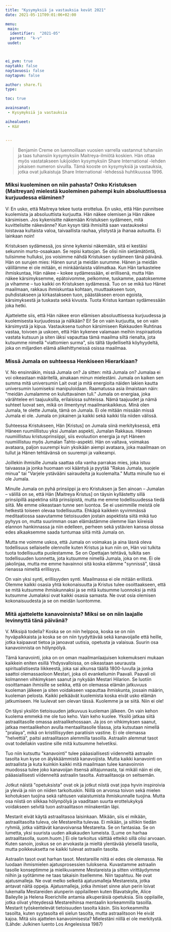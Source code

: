 ```yaml
---
title: "Kysymyksiä ja vastauksia kevät 2021"
date: 2021-05-11T09:01:06+02:00

menu:
 main:
  identifier:  "2021-05"
  parent:  "k-v"
 uudet:



ei_pvm: true
naytakk: false
naytavuosi: false
naytapvm: false

author: share.fi
type:

toc: true

avainsanat:
 - Kysymyksiä ja vastauksia

aihealueet:
 - K&V


---
```

> Benjamin Creme on luennoillaan vuosien varrella vastannut tuhansiin ja taas tuhansiin kysymyksiin Maitreya-ilmiötä koskien. Hän ottaa myös vastatakseen lukijoiden kysymyksiin Share International -lehden jokaisen numeron sivuilla. Tämä kooste on kysymyksiä ja vastauksia, jotka ovat julkaistuja Share International -lehdessä huhtikuussa 1996.


### Miksi kuoleminen on niin pahasta? Onko Kristuksen (Maitreyan) mielestä kuoleminen pahempi kuin absoluuttisessa kurjuudessa eläminen?

V: En usko, että Maitreya tekee tuota erottelua. En usko, että Hän punnitsee kuolemista ja absoluuttista kurjuutta. Hän näkee olemisen ja Hän näkee kärsimisen. Jos kykenisitte näkemään Kristuksen sydämeen, mitä kuvittelisitte näkevänne? Kun kysyn tätä ihmisiltä saan vastaukseksi loistavaa kultaista valoa, taivaallista rauhaa, ylistystä ja ihanaa autuutta. Ei lainkaan noin!

Kristuksen sydämessä, jos sinne kykenisi näkemään, sitä ei kestäisi sekunnin murto-osaakaan. Se repisi katsojan. Se olisi niin sietämätöntä, tulisimme hulluksi, jos voisimme nähdä Kristuksen sydämeen tänä päivänä. Hän on surujen mies: Hänen surut ja meidän surumme. Hänen ja meidän välillämme ei ole mitään, ei minkäänlaista välimatkaa. Kun Hän tarkastelee ihmiskuntaa, Hän näkee – kokee sydämessään, ei erillisenä, mutta Hän näkee kärsimyksemme, epätoivomme, pelkomme, tuskamme, paatoksemme ja vihamme – tuo kaikki on Kristuksen sydämessä. Tuo on se mikä tuo Hänet maailmaan, rakkaus ihmiskuntaa kohtaan, muuttaakseen tuon, puhdistakseen ja kirkastakseen tuon, päästäkseen eroon egoista, kärsimyksestä ja tuskasta sekä kivusta. Tuota Kristus kantaan sydämessään joka hetki.

Ajattelette siis, että Hän näkee eron elämisen absoluuttisessa kurjuudessa ja kuolemisesta kurjuudessa ja nälkään? Ei! Se on vain kurjuutta, se on vain kärsimystä ja kipua. Vastauksena tuohon kärsimiseen Rakkauden Ruhtinas vastaa, toivoen ja uskoen, että Hän kykenee valamaan meihin inspiraatiota vastata kutsuun ja siten iäksi vapauttaa tämä maailma siltä rienalta, jota kutsumme nimellä "viattomien surma", siis tältä täydelliseltä köyhyydeltä, joka on miljardien elämä alikehittyneissä osissa maailmaa.

### Missä Jumala on suhteessa Henkiseen Hierarkiaan?
V. No ensinnäkin, missä Jumala on? Ja sitten: mitä Jumala on? Jumalaa ei voi oikeastaan määritellä, ainakaan minun mielestäni. Jumala on kaiken sen summa mitä universumin Lait ovat ja mitä energioita näiden lakien kautta universumin luomiseksi manipuloidaan. Raamatussa asia ilmaistaan näin: "meidän Jumalamme on kuluttavainen tuli." Jumala on energiaa, joka värähtelee eri taajuuksilla, erilaisissa suhteissa. Nämä taajuudet ja nämä suhteet luovat sen, mikä on ilmentynyt maailmankaikkeus. Minä olen Jumala, te olette Jumala, tämä on Jumala. Ei ole mitään missään missä Jumala ei ole. Jumala on jokainen ja kaikki sekä kaikki tila niiden välissä.

Suhteessa Kristukseen, Hän [Kristus] on Jumala siinä merkityksessä, että Häneen ruumiillistuu yksi Jumalan aspekti, Jumalan Rakkaus. Häneen ruumiillistuu kristusprinsiippi, siis evoluution energia ja nyt Häneen ruumiillistuu myös Jumalan Tahto-aspekti. Hän on valtava, voimakas avataara, paljon suurempi kuin yksikään aiempi avataara, joka maailmaan on tullut ja Hänen tehtävänsä on suurempi ja vaikeampi.

Joillekin ihmisille Jumala saattaa olla vanha parrakas mies, joka istuu taivaassa ja jonka huomaan voi kääntyä ja pyytää "Rakas Jumala, suojele minua" tai "Varjele ystävääni sairaudelta ja kuolemalta." Mutta minulle tuo ei ole Jumala.

Minulle Jumala on pyhä prinsiippi ja ero Kristuksen ja Sen ainoan – Jumalan – välillä on se, että Hän [Maitreya Kristus] on täysin kyllästetty sillä prinsiipillä aspektina siitä prinsiipistä, mutta me emme todellisuudessa tiedä siitä. Me emme oikeastaan tunne sen luontoa. Se ei useimmille meistä ole hetkestä toiseen olevaa todellisuutta. Ehkäpä kaikkein syvimmässä meditaatiossa saavutamme tietoisuuden jostain aspektista siitä mikä tuo pyhyys on, mutta suurimman osan elämästämme olemme liian kiireisiä elannon hankinnassa ja niin edelleen, perheen sekä ystävien kanssa olossa edes alkaaksemme saada tuntumaa siitä mitä Jumala on.

Mutta me voimme uskoa, että Jumala on voimakas ja aina läsnä oleva todellisuus sellaiselle olennolle kuten Kristus ja kun niin on, Hän voi tulkita tuota todellisuutta puolestamme. Se on Opettajan tehtävä, tulkita sen todellisuuden luonnetta, jota kutsumme nimellä Jumala, joka on me. Ei ole jakolinjaa, mutta me emme havainnoi sitä koska elämme "synnissä", tässä rienassa nimeltä erillisyys.

On vain yksi synti, erillisyyden synti. Maailmassa ei ole mitään erillistä. Olemme kaikki osasia yhtä kokonaisuutta ja Kristus tulee osoittaakseen, että se mitä kutsumme ihmiskunnaksi ja se mitä kutsumme luonnoksi ja mitä kutsumme Jumalaksi ovat kaikki osasia samasta. Ne ovat osia olemisen kokonaisuudesta ja se on meidän luontomme.

### Mitä ajattelette kanavoinnista? Miksi se on niin laajalle levinnyttä tänä päivänä?

V. Miksipä todella? Koska se on niin helppoa, koska se on niin hyväpalkkaista ja koska se on niin tyydyttävää sekä kanavoijalle että heille, jotka kaipaavat tietoa ja janoavat uutisia, opetusta ja valaisua. Suurin osa kanavoinnista on hölynpölyä.

Tämä kanavointi, joka on on oman maailmanlaajuisen kokemukseni mukaan kaikkein eniten esillä Yhdysvalloissa, on oikeastaan seurausta spiritualistisesta liikkeestä, joka sai alkunsa täällä 1800-luvulla ja jonka saattoi olemassaoloon Mestari, joka oli evankeliumin Paavali. Paavali oli kolmannen vihkimyksen saanut ja nykyään Mestari Hilarion. Se luotiin osoittamaan ihmisille se seikka, että on olemassa elämän jatkuvuus kuoleman jälkeen ja siten voidakseen vapauttaa ihmiskunta, jossain määrin, kuoleman pelosta.
Kaikki pelkäävät kuolemista koska eivät usko elämän jatkumiseen. He luulevat sen olevan tässä. Kuolemme ja se siitä. Niin ei ole! 

On täysi yksilön tietoisuuden jatkuvuus kuoleman jälkeen. On vain kehon kuolema emmekä me ole tuo keho. Vain keho kuolee. Yksilö jatkaa siitä astraalitasolle omassa astraalikehossaan. Ja jos on vihkimyksen saanut, jatkaa mentaalikehon avulla mentaalitasolle tilassa, jota kutsutaan nimellä "pralaya", mikä on kristillisyyden paratiisin vastine. Ei ole olemassa "helvettiä", paitsi astraalitason alemmilla tasoilla. Astraalin alemmat tasot ovat todellakin vastine sille mitä kutsumme helvetiksi.

Tuo niin kutsuttu "kanavointi" tulee pääasiallisesti viidenneltä astraalin tasolta kun kyse on älykkäämmistä kanavoijista. Mutta kaikki kanavointi on astraalista ja kuta kuinkin kaikki mitä maailmaan tulee kanavoinnin muodossa tulee joko kanavoijan itsensä alitajunnasta, tai mikäli näin ei ole, pääasiallisesti viidenneltä astraalin tasolta. Astraalitasoja on seitsemän.

Jotkut näistä "opetuksista" ovat ok ja jotkut niistä ovat jopa hyvin inspiroivia ja yleviä ja niin on niiden tarkoituskin. Niillä on arvonsa toivon sekä mielen kohotuksen tuojina sekä rahtusen valaistumista ihmiskunnalle tuojina. Mutta osa niistä on silkkaa hölynpölyä ja vaaditaan suurta erottelukykyä voidakseen selvitä tuon astraalitason miinakentän läpi.

Mestarit eivät käytä astraalitasoa laisinkaan. Mikään, siis ei mikään, astraalitasolta tuleva, ole Mestareilta tulevaa. Ei mikään, ja siltikin tiedän ryhmiä, jotka väittävät kanavoivansa Mestareita. Se on fantasiaa. Se on lumetta, yksi suurista uuden aikakauden lumeista. [Lume on harhaa astraalitasolla, suom.huom.] Ei ole tarkoitus väittää etteikö  sillä olisi arvoaan. Kuten sanoin, joskus se on arvokasta ja mieltä ylentävää yleisellä tasolla, mutta poikkeuksetta ne kaikki tulevat astraalin tasolta.

Astraalin tasot ovat harhan tasot. Mestareille niitä ei edes ole olemassa. Ne luodaan ihmismielen ajatusprosessien tuloksena. Kuvastamme astraalin tasolle konseptimme ja mielikuvamme Mestareista ja sitten virittäydymme niihin ja syötämme ne taas takaisin itsellemme. Niin tapahtuu. Ne ovat ajatusmalleja. Ne ovat melko selkeitä ajatusmalleja Mestareista, jotka antavat näitä oppeja.  Ajatusmalleja, jotka ihmiset sinne alun perin  loivat lukemalla Mestareiden alunperin oppilailleen kuten Blavatskylle, Alice Baileylle ja Helena Roerichille antamia alkuperäisiä opetuksia. Siis oppilaille, jotka olivat yhteydessä Mestareihinsa mentaalin korkeammilla tasoilla. Mestarit työskentelevät tietoisuuden tasolta käsin. Siis korkeammilta tasoilta, kuten syytasolta eli sielun tasolta, mutta astraalitsoon He eivät kajoa. Mitä siis ajattelen kanavoimisesta? Mielestäni niillä ei ole merkitystä. (Lähde: Julkinen luento Los Angelesissa 1987)
